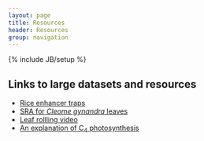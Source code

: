 ```yaml
---
layout: page
title: Resources
header: Resources
group: navigation
---
```

{% include JB/setup %}


## Links to large datasets and resources

- [Rice enhancer traps](http://www.plantsci.cam.ac.uk/research/julianhibberd/rice)
- [SRA for <i>Cleome gynandra</i> leaves](http://0-www.ncbi.nlm.nih.gov.elis.tmu.edu.tw/geo/query/acc.cgi?acc=GSE30605)
- [Leaf rollling video](http://jxb.oxfordjournals.org/content/suppl/2012/09/24/ers286.DC1/jexbot084491_file001.mov)
- [An explanation of C<sub>4</sub> photosynthesis](http://www.khanacademy.org/science/biology/photosynthesis/v/c-4-photosynthesis)
